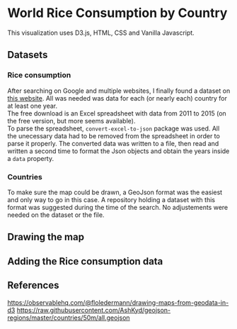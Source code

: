 # World Rice Consumption by Country

This visualization uses D3.js, HTML, CSS and Vanilla Javascript.

## Datasets

### Rice consumption 
After searching on Google and multiple websites, I finally found a dataset on [this website](https://www.helgilibrary.com/indicators/rice-consumption-per-capita/). All was needed was data for each (or nearly each) country for at least one year.<br>
The free download is an Excel spreadsheet with data from 2011 to 2015 (on the free version, but more seems available). <br>
To parse the spreadsheet, `convert-excel-to-json` package was used. All the unecessary data had to be removed from the spreadsheet in order to parse it properly. The converted data was written to a file, then read and written a second time to format the Json objects and obtain the years inside a `data` property.

### Countries
To make sure the map could be drawn, a GeoJson format was the easiest and only way to go in this case. A repository holding a dataset with this format was suggested during the time of the search. No adjustements were needed on the dataset or the file.

## Drawing the map

## Adding the Rice consumption data

## References

https://observablehq.com/@floledermann/drawing-maps-from-geodata-in-d3
https://raw.githubusercontent.com/AshKyd/geojson-regions/master/countries/50m/all.geojson
